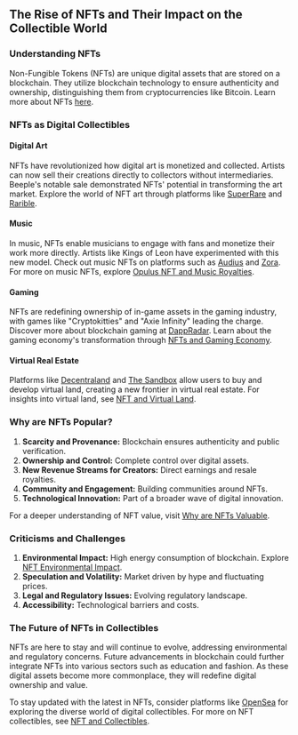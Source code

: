 ## The Rise of NFTs and Their Impact on the Collectible World

### Understanding NFTs

Non-Fungible Tokens (NFTs) are unique digital assets that are stored on a blockchain. They utilize blockchain technology to ensure authenticity and ownership, distinguishing them from cryptocurrencies like Bitcoin. Learn more about NFTs [here](https://ethereum.org/en/nft/).

### NFTs as Digital Collectibles

#### Digital Art

NFTs have revolutionized how digital art is monetized and collected. Artists can now sell their creations directly to collectors without intermediaries. Beeple's notable sale demonstrated NFTs' potential in transforming the art market. Explore the world of NFT art through platforms like [SuperRare](https://superrare.com/) and [Rarible](https://rarible.com/).

#### Music

In music, NFTs enable musicians to engage with fans and monetize their work more directly. Artists like Kings of Leon have experimented with this new model. Check out music NFTs on platforms such as [Audius](https://audius.co/) and [Zora](https://zora.co/). For more on music NFTs, explore [Opulus NFT and Music Royalties](https://www.license-token.com/wiki/opulus-nft-and-music-royalties).

#### Gaming

NFTs are redefining ownership of in-game assets in the gaming industry, with games like "Cryptokitties" and "Axie Infinity" leading the charge. Discover more about blockchain gaming at [DappRadar](https://dappradar.com/). Learn about the gaming economy's transformation through [NFTs and Gaming Economy](https://www.license-token.com/wiki/nft-and-gaming-economy).

#### Virtual Real Estate

Platforms like [Decentraland](https://decentraland.org/) and [The Sandbox](https://www.sandbox.game/) allow users to buy and develop virtual land, creating a new frontier in virtual real estate. For insights into virtual land, see [NFT and Virtual Land](https://www.license-token.com/wiki/nft-and-virtual-land).

### Why are NFTs Popular?

1. **Scarcity and Provenance:** Blockchain ensures authenticity and public verification.
2. **Ownership and Control:** Complete control over digital assets.
3. **New Revenue Streams for Creators:** Direct earnings and resale royalties.
4. **Community and Engagement:** Building communities around NFTs.
5. **Technological Innovation:** Part of a broader wave of digital innovation.

For a deeper understanding of NFT value, visit [Why are NFTs Valuable](https://www.license-token.com/wiki/why-are-nf-ts-valuable).

### Criticisms and Challenges

1. **Environmental Impact:** High energy consumption of blockchain. Explore [NFT Environmental Impact](https://www.license-token.com/wiki/nft-environmental-impact).
2. **Speculation and Volatility:** Market driven by hype and fluctuating prices.
3. **Legal and Regulatory Issues:** Evolving regulatory landscape.
4. **Accessibility:** Technological barriers and costs.

### The Future of NFTs in Collectibles

NFTs are here to stay and will continue to evolve, addressing environmental and regulatory concerns. Future advancements in blockchain could further integrate NFTs into various sectors such as education and fashion. As these digital assets become more commonplace, they will redefine digital ownership and value.

To stay updated with the latest in NFTs, consider platforms like [OpenSea](https://opensea.io/) for exploring the diverse world of digital collectibles. For more on NFT collectibles, see [NFT and Collectibles](https://www.license-token.com/wiki/nft-and-collectibles).